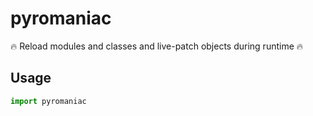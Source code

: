 # pyromaniac
:fire: Reload modules and classes and live-patch objects during runtime :fire:

## Usage
```python
import pyromaniac
```
